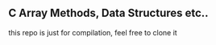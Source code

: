 ## C Array Methods, Data Structures etc..

this repo is just for compilation, feel free to clone it
